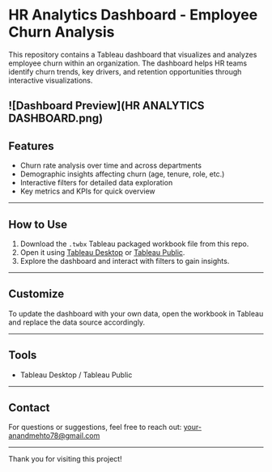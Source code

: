 # HR Analytics Dashboard - Employee Churn Analysis

This repository contains a Tableau dashboard that visualizes and analyzes employee churn within an organization. The dashboard helps HR teams identify churn trends, key drivers, and retention opportunities through interactive visualizations.

![Dashboard Preview](HR ANALYTICS DASHBOARD.png)
---

## Features

- Churn rate analysis over time and across departments
- Demographic insights affecting churn (age, tenure, role, etc.)
- Interactive filters for detailed data exploration
- Key metrics and KPIs for quick overview

---

## How to Use

1. Download the `.twbx` Tableau packaged workbook file from this repo.  
2. Open it using [Tableau Desktop](https://www.tableau.com/products/desktop) or [Tableau Public](https://public.tableau.com).  
3. Explore the dashboard and interact with filters to gain insights.

---

## Customize

To update the dashboard with your own data, open the workbook in Tableau and replace the data source accordingly.

---

## Tools

- Tableau Desktop / Tableau Public

---

## Contact

For questions or suggestions, feel free to reach out: your-anandmehto78@gmail.com

---

Thank you for visiting this project!
